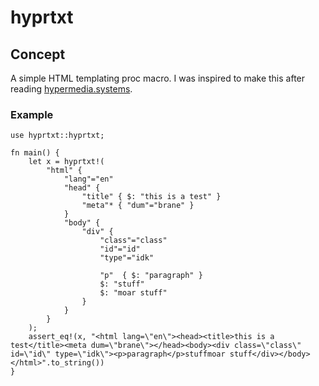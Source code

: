 # hyprtxt

## Concept

A simple HTML templating proc macro. I was inspired to make this after reading [hypermedia.systems](https://hypermedia.systems).

### Example

```
use hyprtxt::hyprtxt;

fn main() {
    let x = hyprtxt!(
        "html" {
            "lang"="en"
            "head" {
                "title" { $: "this is a test" }
                "meta"* { "dum"="brane" }
            }
            "body" {
                "div" {
                    "class"="class"
                    "id"="id"
                    "type"="idk"

                    "p"  { $: "paragraph" }
                    $: "stuff"
                    $: "moar stuff"
                }
            }
        }
    );
    assert_eq!(x, "<html lang=\"en\"><head><title>this is a test</title><meta dum=\"brane\"></head><body><div class=\"class\" id=\"id\" type=\"idk\"><p>paragraph</p>stuffmoar stuff</div></body></html>".to_string())
}
```
